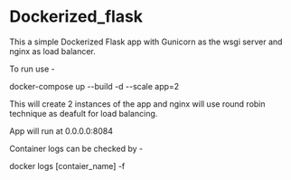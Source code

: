 # Dockerized_flask
This a simple Dockerized Flask app with Gunicorn as the wsgi server and nginx as load balancer.

To run use -

docker-compose up --build -d --scale app=2

This will create 2 instances of the app and nginx will use round robin technique as deafult for load balancing.

App will run at 0.0.0.0:8084 

Container logs can be checked by -

docker logs [contaier_name] -f

